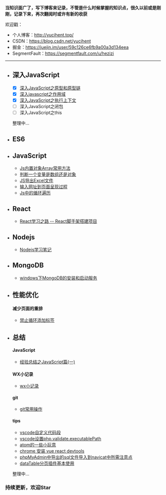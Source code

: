 **当知识面广了，写下博客来记录，不管是什么时候掌握的知识点，很久以前或是刚刚，记录下来，再次翻阅时或许有新的收获**

欢迎戳：
- 个人博客：http://yucihent.top/
- CSDN：https://blog.csdn.net/yucihent
- 掘金：https://juejin.im/user/59c126ce6fb9a00a3d134eea
- SegmentFault：https://segmentfault.com/u/hezizi

---

- ## 深入JavaScript
  - [x] [深入JavaScript之原型和原型链](https://github.com/hezizi/myBlog/issues/1)
  - [x] [深入javascript之作用域](https://github.com/hezizi/myBlog/issues/2)
  - [x] [深入JavaScript之执行上下文](https://github.com/hezizi/myBlog/issues/3)
  - [ ] 深入JavaScript之闭包
  - [ ] 深入JavaScript之this

  整理中...
  
- ## ES6

- ## JavaScript
  - [Js内置对象Array常用方法](https://github.com/hezizi/myBlog/issues/5)
  - [判断一个变量是数组还是对象](https://github.com/hezizi/myBlog/issues/6)
  - [JS导出Excel文件](https://github.com/hezizi/myBlog/issues/12)
  - [输入网址到页面呈现过程](https://github.com/hezizi/myBlog/issues/15)
  - [Js中的循环遍历](https://github.com/hezizi/myBlog/issues/18)

- ## React
  - [React学习之路 -- React脚手架搭建项目](https://github.com/hezizi/myBlog/issues/21)

- ## Nodejs
  - [Nodejs学习笔记](https://github.com/hezizi/Blog-nodejs)

- ## MongoDB
  - [windows下MongoDB的安装和启动服务](https://github.com/hezizi/myBlog/issues/20)

- ## 性能优化
  #### 减少页面的重排
  - [禁止循环添加标签](https://github.com/hezizi/myBlog/issues/16)

- ## 总结
  #### JavaScript
  - [经验总结之JavaScript篇(一)](https://github.com/hezizi/myBlog/issues/4)

  #### WX小记录
  - [wx小记录](https://github.com/hezizi/myBlog/issues/22)

  #### git
  - [git常用操作](https://github.com/hezizi/myBlog/issues/19)

  #### tips 
  - [vscode自定义代码段](https://github.com/hezizi/myBlog/issues/7)
  - [vscode设置php.validate.executablePath](https://github.com/hezizi/myBlog/issues/8)
  - [atom的一些小玩意](https://github.com/hezizi/myBlog/issues/13)
  - [chrome 安装 vue react devtools](https://github.com/hezizi/myBlog/issues/14)
  - [phpMyAdmin中导出的sql文件导入到navicat中所需注意点](https://github.com/hezizi/myBlog/issues/9)
  - [dataTable分页插件基本使用](https://github.com/hezizi/myBlog/issues/11)

  整理中...

### 持续更新，欢迎Star
